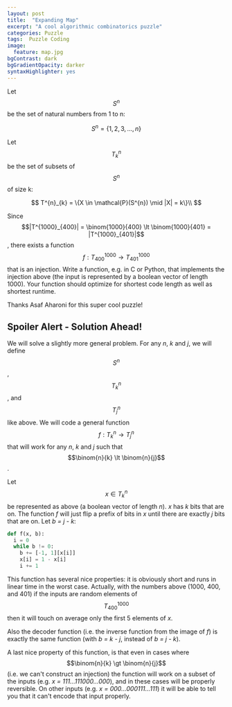 ```yaml
---
layout: post
title:  "Expanding Map"
excerpt: "A cool algorithmic combinatorics puzzle"
categories: Puzzle
tags:  Puzzle Coding
image:
  feature: map.jpg
bgContrast: dark
bgGradientOpacity: darker
syntaxHighlighter: yes
---
```

Let $$S^{n}$$ be the set of natural numbers from 1 to n:

$$S^{n} = \{1, 2, 3, ..., n\}$$

Let $$T^{n}_{k}$$ be the set of subsets of $$S^{n}$$ of size k:

$$
T^{n}_{k} = \{X \in \mathcal{P}(S^{n}) \mid |X| = k\}\\
$$

Since 
$$|T^{1000}_{400}| = \binom{1000}{400} \lt \binom{1000}{401} = |T^{1000}_{401}|$$
, there exists a function $$f: T^{1000}_{400} \rightarrow T^{1000}_{401}$$ that is an injection. Write a function, e.g. in C or Python, that implements the injection above (the input is represented by a boolean vector of length 1000). Your function should optimize for shortest code length as well as shortest runtime.

Thanks Asaf Aharoni for this super cool puzzle!

## Spoiler Alert - Solution Ahead!

We will solve a slightly more general problem. For any *n*, *k* and *j*, we will define $$S^{n}$$, $$T^{n}_{k}$$, and $$T^{n}_{j}$$ like above. We will code a general function $$f: T^{n}_{k} \rightarrow T^{n}_{j}$$ that will work for any *n*, *k* and *j* such that
$$\binom{n}{k} \lt \binom{n}{j}$$.

Let $$x \in T^{n}_{k}$$ be represented as above (a boolean vector of length *n*). *x* has *k* bits that are on. The function *f* will just flip a prefix of bits in *x* until there are exactly *j* bits that are on. Let *b = j - k*:

```python
def f(x, b):
  i = 0
  while b != 0:
    b += [-1, 1][x[i]]
    x[i] = 1 - x[i]
    i += 1
```

This function has several nice properties: it is obviously short and runs in linear time in the worst case. Actually, with the numbers above (1000, 400, and 401) if the inputs are random elements of $$T^{1000}_{400}$$ then it will touch on average only the first 5 elements of *x*.

Also the decoder function (i.e. the inverse function from the image of *f*) is exactly the same function (with *b = k - j*, instead of *b = j - k*).

A last nice property of this function, is that even in cases where $$\binom{n}{k} \gt \binom{n}{j}$$ (i.e. we can't construct an injection) the function will work on a subset of the inputs (e.g. *x = 111...111000...000*), and in these cases will be properly reversible. On other inputs (e.g. *x = 000...000111...111*) it will be able to tell you that it can't encode that input properly.
